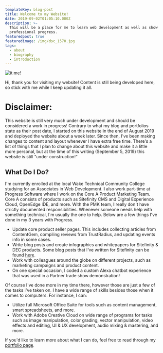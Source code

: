 ```yaml
---
templateKey: blog-post
title: Welcome to my Website!
date: 2019-09-02T01:05:10.000Z
description: >-
  This will be a place for me to learn web development as well as show off my
  professional progress.
featuredpost: true
featuredimage: /img/dsc_1570.jpg
tags:
  - about
  - biography
  - introduction
---
```

![it me!](/img/dsc_1570.jpg "Definitely not my LinkedIn profile picture")

Hi, thank you for visiting my website! Content is still being developed here, so stick with me while I keep updating it all.

# Disclaimer:

This website is still very much under development and should be considered a work in progress! Contrary to what my blog and portfolios state as their post date, I started on this website in the end of August 2019 and deployed the website about a week later. Since then, I've been making changes to content and layout whenever I have extra free time. There's a list of things that I plan to change about this website and make it a little more personal, but at the time of this writing (September 5, 2019) this website is still "under construction!"

## What Do I Do?

I'm currently enrolled at the local Wake Technical Community College studying for an Associates in Web Development. I also work part-time at Progress Software where I work on the Core A Product Marketing Team. Core A consists of products such as Sitefinity CMS and Digital Experience Cloud, OpenEdge IDE, and more. With the PMK team, I really don't have strictly documented responsibilities. Whenever someone needs help with something technical, I'm usually the one to help. Below are a few things I've done in my 3 years with Progress.

* Update core product seller pages. This includes collecting articles from ContentGem, compiling reviews from TrustRadius, and updating events info in some cases.
* Write blog posts and create infographics and whitepapers for Sitefinity & DEC products. Some blog posts that I've written for Sitefinity can be found [here](https://www.linkedin.com/in/colton-sweeney/detail/recent-activity/posts/).
* Work with colleagues around the globe on different projects, such as marketing campaigns and product content.
* On one special occasion, I coded a custom Alexa chatbot experience that was used in a Partner trade show demonstration! 

Of course I've done more in my time there, however those are just a few of the tasks I've taken on. I have a wide range of skills besides those when it comes to computers. For instance, I can:

* Utilize full Microsoft Office Suite for tools such as content management, smart spreadsheets, and more.
* Work with Adobe Creative Cloud on wide range of programs for tasks such as image manipulation, color grading, vector manipulation, video effects and editing, UI & UX development, audio mixing & mastering, and more.

If you'd like to learn more about what I can do, feel free to read through my [portfolio page](https://coltonsweeney.netlify.com/products).
